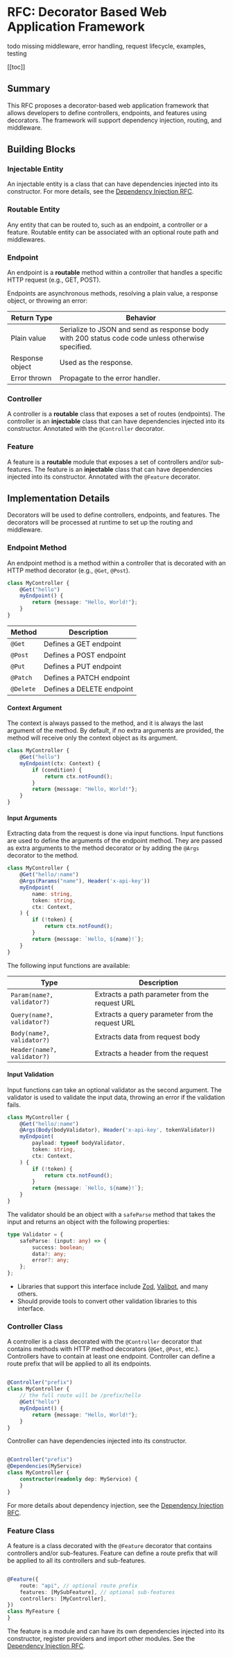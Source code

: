 # RFC: Decorator Based Web Application Framework

todo missing middleware, error handling, request lifecycle, examples, testing

[[toc]]

## Summary

This RFC proposes a decorator-based web application framework that allows developers to define controllers, endpoints,
and features using decorators. The framework will support dependency injection, routing, and middleware.

## Building Blocks

### Injectable Entity

An injectable entity is a class that can have dependencies injected into its constructor. For more details, see the
[Dependency Injection RFC](./di.md).

### Routable Entity

Any entity that can be routed to, such as an endpoint, a controller or a feature. Routable entity can be associated with
an optional route path and middlewares.

### Endpoint

An endpoint is a **routable** method within a controller that handles a specific HTTP request (e.g., GET, POST).

Endpoints are asynchronous methods, resolving a plain value, a response object, or throwing an error:

| Return Type     | Behavior                                                                                          |
|-----------------|---------------------------------------------------------------------------------------------------|
| Plain value     | Serialize to JSON and send as response body with 200 status code code unless otherwise specified. |
| Response object | Used as the response.                                                                             |
| Error thrown    | Propagate to the error handler.                                                                   |

### Controller

A controller is a **routable** class that exposes a set of routes (endpoints). The controller is an **injectable** class
that can have dependencies injected into its constructor. Annotated with the `@Controller` decorator.

### Feature

A feature is a **routable** module that exposes a set of controllers and/or sub-features. The feature is an
**injectable** class that can have dependencies injected into its constructor. Annotated with the `@Feature` decorator.

## Implementation Details

Decorators will be used to define controllers, endpoints, and features. The decorators will be processed at runtime to
set up the routing and middleware.

### Endpoint Method

An endpoint method is a method within a controller that is decorated with an HTTP method decorator (e.g., `@Get`,
`@Post`).

```ts
class MyController {
    @Get("hello")
    myEndpoint() {
        return {message: "Hello, World!"};
    }
}
```

| Method    | Description               |
|-----------|---------------------------|
| `@Get`    | Defines a GET endpoint    |
| `@Post`   | Defines a POST endpoint   |
| `@Put`    | Defines a PUT endpoint    |
| `@Patch`  | Defines a PATCH endpoint  |
| `@Delete` | Defines a DELETE endpoint |

#### Context Argument

The context is always passed to the method, and it is always the last argument of the method. By default, if no extra
arguments are provided, the method will receive only the context object as its argument.

```ts
class MyController {
    @Get("hello")
    myEndpoint(ctx: Context) {
        if (condition) {
            return ctx.notFound();
        }
        return {message: "Hello, World!"};
    }
}
```

#### Input Arguments

Extracting data from the request is done via input functions. Input functions are used to define the arguments of the
endpoint method. They are passed as extra arguments to the method decorator or by adding the `@Args` decorator to the
method.

```ts
class MyController {
    @Get("hello/:name")
    @Args(Params("name"), Header('x-api-key'))
    myEndpoint(
        name: string,
        token: string,
        ctx: Context,
    ) {
        if (!token) {
            return ctx.notFound();
        }
        return {message: `Hello, ${name}!`};
    }
}
```

The following input functions are available:

| Type                        | Description                                     |
|-----------------------------|-------------------------------------------------|
| `Param(name?, validator?)`  | Extracts a path parameter from the request URL  |
| `Query(name?, validator?)`  | Extracts a query parameter from the request URL |
| `Body(name?, validator?)`   | Extracts data from request body                 |
| `Header(name?, validator?)` | Extracts a header from the request              |

#### Input Validation

Input functions can take an optional validator as the second argument. The validator is used to validate the input data,
throwing an error if the validation fails.

```ts
class MyController {
    @Get("hello/:name")
    @Args(Body(bodyValidator), Header('x-api-key', tokenValidator))
    myEndpoint(
        payload: typeof bodyValidator,
        token: string,
        ctx: Context,
    ) {
        if (!token) {
            return ctx.notFound();
        }
        return {message: `Hello, ${name}!`};
    }
}
```

The validator should be an object with a `safeParse` method that takes the input and returns an object with the
following properties:

```ts
type Validator = {
    safeParse: (input: any) => {
        success: boolean;
        data?: any;
        error?: any;
    };
};
```

* Libraries that support this interface include [Zod](https://zod.dev/), [Valibot](https://valibot.dev/), and many
  others.
* Should provide tools to convert other validation libraries to this interface.


### Controller Class

A controller is a class decorated with the `@Controller` decorator that contains methods with HTTP method decorators
(`@Get`, `@Post`, etc.). Controllers have to contain at least one endpoint. Controller can define a route prefix that
will be applied to all its endpoints.

```ts

@Controller("prefix")
class MyController {
    // the full route will be /prefix/hello
    @Get("hello")
    myEndpoint() {
        return {message: "Hello, World!"};
    }
}
```

Controller can have dependencies injected into its constructor.

```ts

@Controller("prefix")
@Dependencies(MyService)
class MyController {
    constructor(readonly dep: MyService) {
    }
}

```

For more details about dependency injection, see the [Dependency Injection RFC](./di.md).

### Feature Class

A feature is a class decorated with the `@Feature` decorator that contains controllers and/or sub-features. Feature can
define a route prefix that will be applied to all its controllers and sub-features.

```ts

@Feature({
    route: "api", // optional route prefix
    features: [MySubFeature], // optional sub-features
    controllers: [MyController],
})
class MyFeature {
}

```

The feature is a module and can have its own dependencies injected into its constructor, register providers and import
other modules. See the [Dependency Injection RFC](./di.md).
